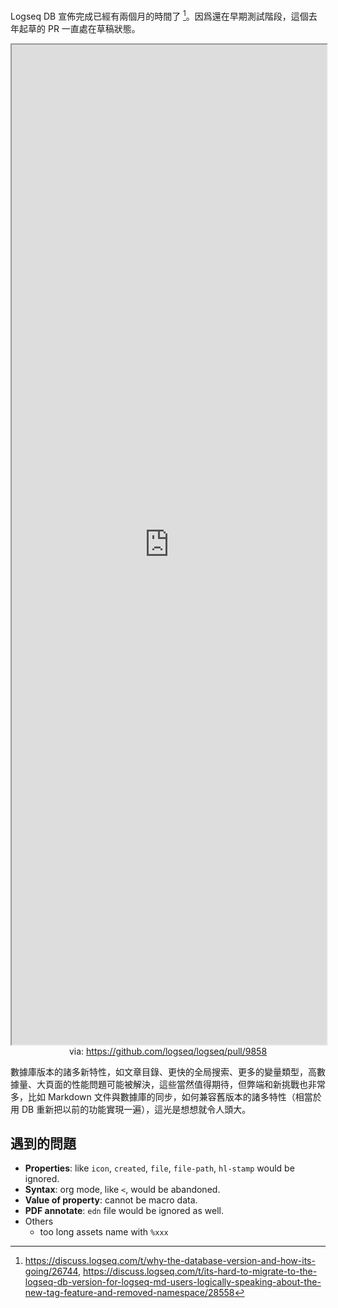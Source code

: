 Logseq DB 宣佈完成已經有兩個月的時間了 [^logseq-db-done]。因爲還在早期測試階段，這個去年起草的 PR 一直處在草稿狀態。

 <iframe src='https://github.com/logseq/logseq/pull/9858' style='height:40vh;width:100%' class='iframe-radius' allow='fullscreen'></iframe>
<center>via: <a href='https://github.com/logseq/logseq/pull/9858' target='_blank' class='external-link'>https://github.com/logseq/logseq/pull/9858</a></center>

數據庫版本的諸多新特性，如文章目錄、更快的全局搜索、更多的變量類型，高數據量、大頁面的性能問題可能被解決，這些當然值得期待，但弊端和新挑戰也非常多，比如 Markdown 文件與數據庫的同步，如何兼容舊版本的諸多特性（相當於用 DB 重新把以前的功能實現一遍），這光是想想就令人頭大。

## 遇到的問題
  - **Properties**: like `icon`, `created`, `file`, `file-path`, `hl-stamp` would be ignored.
  - **Syntax**: org mode, like `<`, would be abandoned.
  - **Value of property**: cannot be macro data.
  - **PDF annotate**: `edn` file would be ignored as well.
  - Others
    - too long assets name with `%xxx`

[^logseq-db-done]: https://discuss.logseq.com/t/why-the-database-version-and-how-its-going/26744, https://discuss.logseq.com/t/its-hard-to-migrate-to-the-logseq-db-version-for-logseq-md-users-logically-speaking-about-the-new-tag-feature-and-removed-namespace/28558